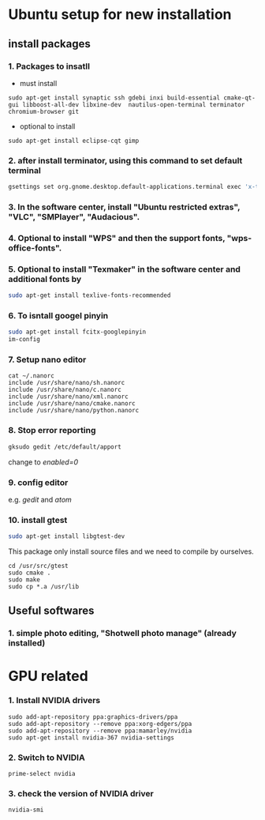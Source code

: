 Ubuntu setup for new installation
=================================

## install packages
### 1. Packages to insatll <br />

  - must install
```
sudo apt-get install synaptic ssh gdebi inxi build-essential cmake-qt-gui libboost-all-dev libxine-dev  nautilus-open-terminal terminator chromium-browser git
```

  - optional to install
``` 
sudo apt-get install eclipse-cqt gimp
```
### 2. after install terminator, using this command to set default terminal 
```bash
gsettings set org.gnome.desktop.default-applications.terminal exec 'x-terminal-emulator'
```

### 3. In the software center, install "Ubuntu restricted extras", "VLC", "SMPlayer", "Audacious". <br /> 

### 4. Optional to install "WPS" and then the support fonts, "wps-office-fonts".

### 5. Optional to install "Texmaker" in the software center and additional fonts by
```bash
sudo apt-get install texlive-fonts-recommended
```

### 6. To isntall googel pinyin
```bash
sudo apt-get install fcitx-googlepinyin
im-config
```
  
### 7. Setup nano editor
  ```
  cat ~/.nanorc
  include /usr/share/nano/sh.nanorc 
  include /usr/share/nano/c.nanorc 
  include /usr/share/nano/xml.nanorc 
  include /usr/share/nano/cmake.nanorc 
  include /usr/share/nano/python.nanorc 
  ```
### 8. Stop error reporting
```bash
gksudo gedit /etc/default/apport
```
change to *enabled=0*

### 9. config editor <br />
e.g. *gedit* and *atom*

### 10. install gtest
```bash
sudo apt-get install libgtest-dev
```
This package only install source files and we need to compile by ourselves. <br />
  
  ```
  cd /usr/src/gtest
  sudo cmake .
  sudo make
  sudo cp *.a /usr/lib
  ```

## Useful softwares
### 1. simple photo editing, "Shotwell photo manage" (already installed) <br />


# GPU related 
### 1. Install NVIDIA drivers
  ```
sudo add-apt-repository ppa:graphics-drivers/ppa
sudo add-apt-repository --remove ppa:xorg-edgers/ppa
sudo add-apt-repository --remove ppa:mamarley/nvidia
sudo apt-get install nvidia-367 nvidia-settings
  ```

### 2. Switch to NVIDIA 
  ```
prime-select nvidia
  ```

### 3. check the version of NVIDIA driver
  ```
nvidia-smi
  ```

